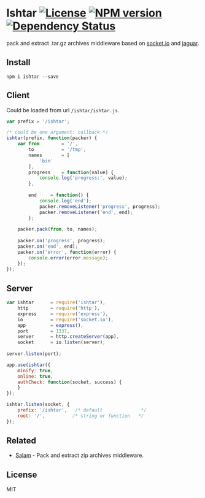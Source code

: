 # Ishtar [![License][LicenseIMGURL]][LicenseURL] [![NPM version][NPMIMGURL]][NPMURL] [![Dependency Status][DependencyStatusIMGURL]][DependencyStatusURL]

pack and extract .tar.gz archives middleware based on [socket.io](http://socket.io "Socket.io") and [jaguar](https://github.com/coderaiser/node-jaguar "Jaguar").

## Install

```
npm i ishtar --save
```

## Client

Could be loaded from url `/ishtar/ishtar.js`.

```js
var prefix = '/ishtar';

/* could be one argument: callback */
ishtar(prefix, function(packer) {
    var from        = '/',
        to          = '/tmp',
        names       = [
            'bin'
        ],
        progress    = function(value) {
            console.log('progress:', value);
        },
        
        end     = function() {
            console.log('end');
            packer.removeListener('progress', progress);
            packer.removeListener('end', end);
        };
    
    packer.pack(from, to, names);
    
    packer.on('progress', progress);
    packer.on('end', end);
    packer.on('error', function(error) {
        console.error(error.message);
    });
});

```

## Server

```js
var ishtar      = require('ishtar'),
    http        = require('http'),
    express     = require('express'),
    io          = require('socket.io'),
    app         = express(),
    port        = 1337,
    server      = http.createServer(app),
    socket      = io.listen(server);
    
server.listen(port);

app.use(ishtar({
    minify: true,
    online: true,
    authCheck: function(socket, success) {
    }
});

ishtar.listen(socket, {
    prefix: '/ishtar',   /* default              */
    root: '/',          /* string or function   */
});
```

## Related

- [Salam](https://github.com/coderaiser/node-salam "Salam") - Pack and extract zip archives middleware.

## License

MIT

[NPMIMGURL]:                https://img.shields.io/npm/v/ishtar.svg?style=flat
[DependencyStatusIMGURL]:   https://img.shields.io/gemnasium/coderaiser/node-ishtar.svg?style=flat
[LicenseIMGURL]:            https://img.shields.io/badge/license-MIT-317BF9.svg?style=flat
[NPMURL]:                   https://npmjs.org/package/ishtar "npm"
[DependencyStatusURL]:      https://gemnasium.com/coderaiser/node-ishtar "Dependency Status"
[LicenseURL]:               https://tldrlegal.com/license/mit-license "MIT License"

